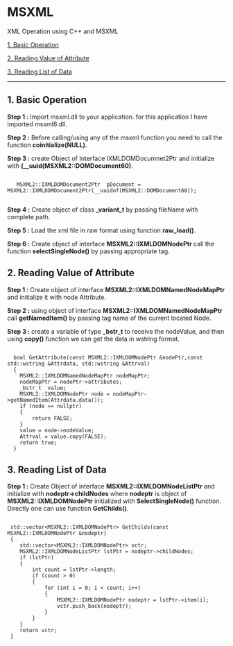 # MSXML 
XML Operation using C++ and MSXML

 [1. Basic Operation](#1-basic-operation)
 
 [2. Reading Value of Attribute](#2-reading-value-of-attribute)
 
 [3. Reading List of Data](#3-reading-list-of-data)
 
 

--------------------------------------------------------------------------------------------------------------------------------

 ## 1. Basic Operation ##
 
  **Step 1 :** Import msxml.dll to your application. for this application I have imported msxml6.dll.
  
  **Step 2 :** Before calling/using any of the msxml function you need to call the function **coinitialize(NULL)**.
  
  **Step 3 :** create Object of Interface IXMLDOMDocumnet2Ptr and initialize with **(__uuid(MSXML2::DOMDocument60)**.
  <pre><code>
   MSXML2::IXMLDOMDocument2Ptr  pDocument = MSXML2::IXMLDOMDocument2Ptr(__uuidof(MSXML2::DOMDocument60));
  </code></pre>
  
  **Step 4 :** Create object of class **\_variant_t** by passing fileName with complete path.
  
  **Step 5 :** Load the xml file in raw format using function **raw_load()**.
  
  **Step 6 :** Create object of interface **MSXML2::IXMLDOMNodePtr** call the function **selectSingleNode()** by passing appropriate tag.
  
  ## 2. Reading Value of Attribute ##
  
  **Step 1 :** Create object of interface **MSXML2::IXMLDOMNamedNodeMapPtr** and initialize it with node Attribute.
  
  **Step 2 :** using object of interface **MSXML2::IXMLDOMNamedNodeMapPtr** call **getNamedItem()** by passing tag name of the current located Node.
  
  **Step 3 :** create a variable of type **\_bstr_t** to receive the nodeValue, and then using **copy()** function we can get the data in wstring format.
<pre><code>
  bool GetAttribute(const MSXML2::IXMLDOMNodePtr &nodePtr,const std::wstring &Attrdata, std::wstring &Attrval)
  {
	MSXML2::IXMLDOMNamedNodeMapPtr nodeMapPtr;
	nodeMapPtr = nodePtr->attributes;
	_bstr_t  value;
	MSXML2::IXMLDOMNodePtr node = nodeMapPtr->getNamedItem(Attrdata.data());
	if (node == nullptr)
	{
		return FALSE;
	}
	value = node->nodeValue;
	Attrval = value.copy(FALSE);
	return true;
  }
</code></pre>
## 3. Reading List of Data ##

  **Step 1 :** Create Object of interface **MSXML2::IXMLDOMNodeListPtr** and initialize with **nodeptr->childNodes** where **nodeptr** is object of **MSXML2::IXMLDOMNodePtr** initialized with **SelectSingleNode()** function.
  Directly one can use function **GetChilds()**.

<pre><code>
 std::vector&lt;MSXML2::IXMLDOMNodePtr&gt; GetChilds(const MSXML2::IXMLDOMNodePtr &nodeptr)
 {
	std::vector&lt;MSXML2::IXMLDOMNodePtr&gt; vctr;
	MSXML2::IXMLDOMNodeListPtr lstPtr = nodeptr->childNodes;
	if (lstPtr)
	{
		int count = lstPtr->length;
		if (count > 0)
		{
			for (int i = 0; i < count; i++)
			{
				MSXML2::IXMLDOMNodePtr nodeptr = lstPtr->item[i];
				vctr.push_back(nodeptr);
			}
		}
	}
	return vctr;
 }
</code></pre>
